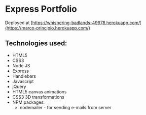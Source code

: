# Express Portfolio

Deployed at [https://whispering-badlands-49978.herokuapp.com/](https://marco-principio.herokuapp.com/)

## Technologies used:
* HTML5
* CSS3
* Node JS
* Express
* Handlebars
* Javascript
* jQuery
* HTML5 canvas animations
* CSS3 3D transformations
* NPM packages:
	* nodemailer - for sending e-mails from server